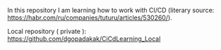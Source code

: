 In this repository I am learning how to work with CI/CD (literary source: https://habr.com/ru/companies/tuturu/articles/530260/).

Local repository ( private ): https://github.com/dgopadakak/CiCdLearning_Local
